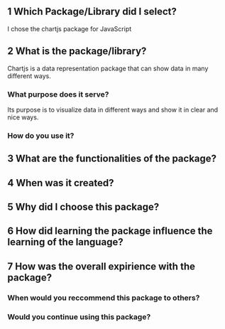 ## 1 Which Package/Library did I select?
I chose the chartjs package for JavaScript 
## 2 What is the package/library?
Chartjs is a data representation package that can show data in many different ways.
### What purpose does it serve?
Its purpose is to visualize data in different ways and show it in clear and nice ways.
### How do you use it?


## 3 What are the functionalities of the package?

## 4 When was it created?

## 5 Why did I choose this package?

## 6 How did learning the package influence the learning of the language? 

## 7 How was the overall expirience with the package? 

### When would you reccommend this package to others? 

### Would you continue using this package?
